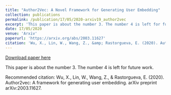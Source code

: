 ```yaml
---
title: "Author2Vec: A Novel Framework for Generating User Embedding"
collection: publications
permalink: /publication/17/05/2020-arxiv19_author2vec
excerpt: 'This paper is about the number 3. The number 4 is left for future work.'
date: 17/05/2020
venue: 'Arxiv'
paperurl: 'https://arxiv.org/abs/2003.11627'
citation: 'Wu, X., Lin, W., Wang, Z., &amp; Rastorgueva, E. (2020). Author2vec: A framework for generating user embedding. arXiv preprint arXiv:2003.11627.'
---
```


<a href='https://arxiv.org/abs/2003.11627'>Download paper here</a>

This paper is about the number 3. The number 4 is left for future work.

Recommended citation: Wu, X., Lin, W., Wang, Z., & Rastorgueva, E. (2020). Author2vec: A framework for generating user embedding. arXiv preprint arXiv:2003.11627.